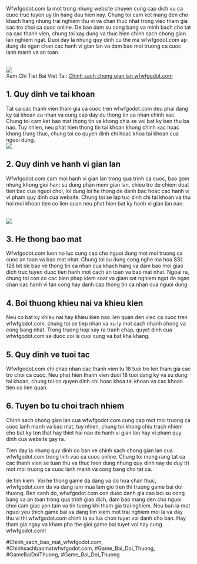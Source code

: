 <p>Wfwfgodot.com la mot trong nhung website chuyen cung cap dich vu ca cuoc truc tuyen uy tin hang dau hien nay. Chung toi cam ket mang den cho khach hang nhung trai nghiem thu vi va chan thuc nhat trong viec tham gia cac tro choi ca cuoc online. De bao dam su cong bang va minh bach cho tat ca cac thanh vien, chung toi xay dung va thuc hien chinh sach chong gian lan nghiem ngat. Duoi day la nhung quy dinh cu the ma wfwfgodot.com ap dung de ngan chan cac hanh vi gian lan va dam bao moi truong ca cuoc lanh manh va an toan.</p><br><img src="https://wfwfgodot.com/wp-content/uploads/2025/02/logo-gamebai-doi-thuong-1.webp"></br>
Xem Chi Tiet Bai Viet Tai: <a href="https://wfwfgodot.com/chinh-sach-chong-gian-lan-wfwfgodot-com/">Chinh sach chong gian lan wfwfgodot.com</a><h2>1. Quy dinh ve tai khoan</h2><p>Tat ca cac thanh vien tham gia ca cuoc tren wfwfgodot.com deu phai dang ky tai khoan ca nhan va cung cap day du thong tin ca nhan chinh xac. Chung toi cam ket bao mat thong tin va khong chia se voi bat ky ben thu ba nao. Tuy nhien, neu phat hien thong tin tai khoan khong chinh xac hoac khong trung thuc, chung toi co quyen dinh chi hoac khoa tai khoan cua nguoi dung.<br><img src="https://wfwfgodot.com/wp-content/uploads/2025/02/chinh-sach-chong-gian-lan-7.webp"></br><h2>2. Quy dinh ve hanh vi gian lan</h2><p>Wfwfgodot.com cam moi hanh vi gian lan trong qua trinh ca cuoc, bao gom nhung khong gioi han: su dung phan mem gian lan, chieu tro de chiem doat tien bac cua nguoi choi, loi dung loi he thong de danh bac hoac cac hanh vi vi pham quy dinh cua website. Chung toi se lap tuc dinh chi tai khoan va thu hoi moi khoan tien co lien quan neu phat hien bat ky hanh vi gian lan nao.</p><br><img src="https://wfwfgodot.com/wp-content/uploads/2025/02/chinh-sach-chong-gian-lan-9.webp"></br><h2>3. He thong bao mat</h2><p>Wfwfgodot.com luon no luc cung cap cho nguoi dung mot moi truong ca cuoc an toan va bao mat nhat. Chung toi su dung cong nghe ma hoa SSL 128 bit de bao ve thong tin ca nhan cua khach hang va dam bao moi giao dich truc tuyen duoc tien hanh mot cach an toan va bao mat nhat. Ngoai ra, chung toi con co cac bien phap kiem soat va giam sat nghiem ngat de ngan chan cac hanh vi tan cong hay danh cap thong tin ca nhan cua nguoi dung.<h2>4. Boi thuong khieu nai va khieu kien</h2><p>Neu co bat ky khieu nai hay khieu kien nao lien quan den viec ca cuoc tren wfwfgodot.com, chung toi se tiep nhan va xu ly mot cach nhanh chong va cong bang nhat. Trong truong hop xay ra tranh chap, quyet dinh cua wfwfgodot.com se duoc coi la cuoi cung va bat kha khang.</p><h2>5. Quy dinh ve tuoi tac</h2><p>Wfwfgodot.com chi chap nhan cac thanh vien tu 18 tuoi tro len tham gia cac tro choi ca cuoc. Neu phat hien thanh vien duoi 18 tuoi dang ky va su dung tai khoan, chung toi co quyen dinh chi hoac khoa tai khoan va cac khoan tien co lien quan.<h2>6. Tuyen bo tu choi trach nhiem</h2><p>Chinh sach chong gian lan cua wfwfgodot.com cung cap mot moi truong ca cuoc lanh manh va bao mat, tuy nhien, chung toi khong chiu trach nhiem cho bat ky ton that hay thiet hai nao do hanh vi gian lan hay vi pham quy dinh cua website gay ra.</p><p>Tren day la nhung quy dinh co ban ve chinh sach chong gian lan cua wfwfgodot.com trong linh vuc ca cuoc online. Chung toi mong rang tat ca cac thanh vien se tuan thu va thuc hien dung nhung quy dinh nay de duy tri mot moi truong ca cuoc lanh manh va cong bang cho tat ca.</p><p>de tim kiem. Voi he thong game da dang va do hoa chan thuc, wfwfgodot.com da va dang lam mua lam gio tren thi truong game bai doi thuong. Ben canh do, wfwfgodot.com con duoc danh gia cao boi su cong bang va an toan trong qua trinh giao dich, dam bao mang den cho nguoi choi cam giac yen tam va tin tuong khi tham gia trai nghiem. Neu ban la mot nguoi yeu thich game bai va dang tim kiem mot trai nghiem moi la va day thu vi thi wfwfgodot.com chinh la su lua chon tuyet voi danh cho ban. Hay tham gia ngay va kham pha the gioi game bai tuyet voi nay cung wfwfgodot.com!</p>
#Chinh_sach_bao_mat_wfwfgodot.com, #Chinhsachbaomatwfwfgodot.com, #Game_Bai_Doi_Thuong, #GameBaiDoiThuong, #Game_Bai_Doi_Thuong
